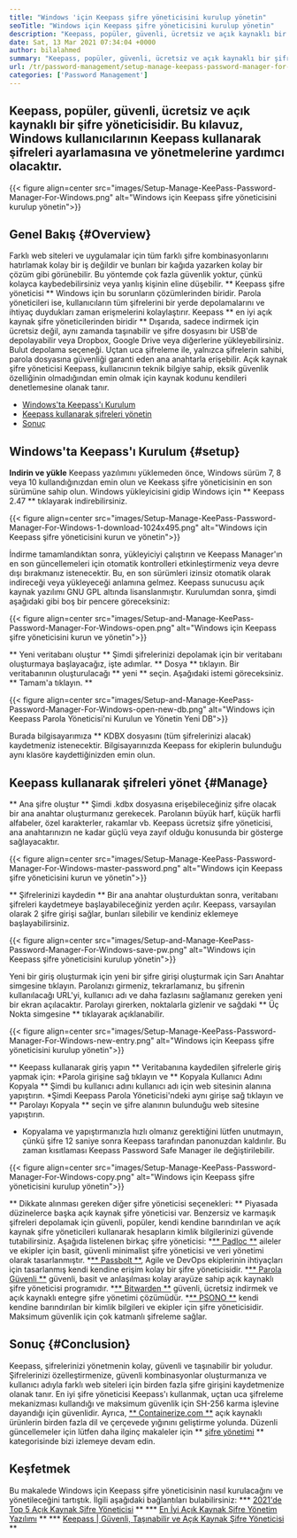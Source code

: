```yaml
---
title: "Windows 'için Keepass şifre yöneticisini kurulup yönetin" 
seoTitle: "Windows için Keepass şifre yöneticisini kurulup yönetin" 
description: "Keepass, popüler, güvenli, ücretsiz ve açık kaynaklı bir şifre yöneticisidir. Bu kılavuz, Windows kullanıcılarının Keepass kullanarak şifreleri ayarlamasına ve yönetmelerine yardımcı olacaktır." 
date: Sat, 13 Mar 2021 07:34:04 +0000
author: bilalahmed
summary: "Keepass, popüler, güvenli, ücretsiz ve açık kaynaklı bir şifre yöneticisidir. Bu kılavuz, Windows kullanıcılarının Keepass kullanarak şifreleri ayarlamasına ve yönetmelerine yardımcı olacaktır." 
url: /tr/password-management/setup-manage-keepass-password-manager-for-windows/
categories: ['Password Management']
---
```


## Keepass, popüler, güvenli, ücretsiz ve açık kaynaklı bir şifre yöneticisidir. Bu kılavuz, Windows kullanıcılarının Keepass kullanarak şifreleri ayarlamasına ve yönetmelerine yardımcı olacaktır.

{{< figure align=center src="images/Setup-Manage-KeePass-Password-Manager-For-Windows.png" alt="Windows için Keepass şifre yöneticisini kurulup yönetin">}}


## Genel Bakış {#Overview}
Farklı web siteleri ve uygulamalar için tüm farklı şifre kombinasyonlarını hatırlamak kolay bir iş değildir ve bunları bir kağıda yazarken kolay bir çözüm gibi görünebilir. Bu yöntemde çok fazla güvenlik yoktur, çünkü kolayca kaybedebilirsiniz veya yanlış kişinin eline düşebilir. ** Keepass şifre yöneticisi ** Windows için bu sorunların çözümlerinden biridir.
Parola yöneticileri ise, kullanıcıların tüm şifrelerini bir yerde depolamalarını ve ihtiyaç duydukları zaman erişmelerini kolaylaştırır. Keepass ** en iyi açık kaynak şifre yöneticilerinden biridir ** Dışarıda, sadece indirmek için ücretsiz değil, aynı zamanda taşınabilir ve şifre dosyasını bir USB'de depolayabilir veya Dropbox, Google Drive veya diğerlerine yükleyebilirsiniz. Bulut depolama seçeneği. Uçtan uca şifreleme ile, yalnızca şifrelerin sahibi, parola dosyasına güvenliği garanti eden ana anahtarla erişebilir. Açık kaynak şifre yöneticisi Keepass, kullanıcının teknik bilgiye sahip, eksik güvenlik özelliğinin olmadığından emin olmak için kaynak kodunu kendileri denetlemesine olanak tanır.
  * [Windows'ta Keepass'ı Kurulum][1]
  * [Keepass kullanarak şifreleri yönetin][2]
  * [Sonuç][3]

## Windows'ta Keepass'ı Kurulum {#setup}
**Indirin ve yükle**
Keepass yazılımını yüklemeden önce, Windows sürüm 7, 8 veya 10 kullandığınızdan emin olun ve Keekass şifre yöneticisinin en son sürümüne sahip olun. Windows yükleyicisini gidip Windows için ** Keepass 2.47 ** tıklayarak indirebilirsiniz.

{{< figure align=center src="images/Setup-Manage-KeePass-Password-Manager-For-Windows-1-download-1024x495.png" alt="Windows için Keepass şifre yöneticisini kurun ve yönetin">}}

İndirme tamamlandıktan sonra, yükleyiciyi çalıştırın ve Keepass Manager'ın en son güncellemeleri için otomatik kontrolleri etkinleştirmeniz veya devre dışı bırakmanız istenecektir. Bu, en son sürümleri izinsiz otomatik olarak indireceği veya yükleyeceği anlamına gelmez. Keepass sunucusu açık kaynak yazılımı GNU GPL altında lisanslanmıştır. Kurulumdan sonra, şimdi aşağıdaki gibi boş bir pencere göreceksiniz:

{{< figure align=center src="images/Setup-and-Manage-KeePass-Password-Manager-For-Windows-open.png" alt="Windows için Keepass şifre yöneticisini kurun ve yönetin">}}

** Yeni veritabanı oluştur **
Şimdi şifrelerinizi depolamak için bir veritabanı oluşturmaya başlayacağız, işte adımlar. ** Dosya ** tıklayın. Bir veritabanının oluşturulacağı ** yeni ** seçin. Aşağıdaki istemi göreceksiniz. ** Tamam'a tıklayın. **

{{< figure align=center src="images/Setup-and-Manage-KeePass-Password-Manager-For-Windows-open-new-db.png" alt="Windows için Keepass Parola Yöneticisi'ni Kurulun ve Yönetin Yeni DB">}}

Burada bilgisayarımıza ** KDBX dosyasını (tüm şifrelerinizi alacak) kaydetmeniz istenecektir. Bilgisayarınızda Keepass for ekiplerin bulunduğu aynı klasöre kaydettiğinizden emin olun.

## Keepass kullanarak şifreleri yönet {#Manage}
** Ana şifre oluştur **
Şimdi .kdbx dosyasına erişebileceğiniz şifre olacak bir ana anahtar oluşturmanız gerekecek. Parolanın büyük harf, küçük harfli alfabeler, özel karakterler, rakamlar vb. Keepass ücretsiz şifre yöneticisi, ana anahtarınızın ne kadar güçlü veya zayıf olduğu konusunda bir gösterge sağlayacaktır.

{{< figure align=center src="images/Setup-Manage-KeePass-Password-Manager-For-Windows-master-password.png" alt="Windows için Keepass şifre yöneticisini kurun ve yönetin">}}

** Şifrelerinizi kaydedin **
Bir ana anahtar oluşturduktan sonra, veritabanı şifreleri kaydetmeye başlayabileceğiniz yerden açılır. Keepass, varsayılan olarak 2 şifre girişi sağlar, bunları silebilir ve kendiniz eklemeye başlayabilirsiniz.

{{< figure align=center src="images/Setup-and-Manage-KeePass-Password-Manager-For-Windows-save-pw.png" alt="Windows için Keepass şifre yöneticisini kurulup yönetin">}}

Yeni bir giriş oluşturmak için yeni bir şifre girişi oluşturmak için Sarı Anahtar simgesine tıklayın. Parolanızı girmeniz, tekrarlamanız, bu şifrenin kullanılacağı URL'yi, kullanıcı adı ve daha fazlasını sağlamanız gereken yeni bir ekran açılacaktır. Parolayı girerken, noktalarla gizlenir ve sağdaki ** Üç Nokta simgesine ** tıklayarak açıklanabilir.

{{< figure align=center src="images/Setup-Manage-KeePass-Password-Manager-For-Windows-new-entry.png" alt="Windows için Keepass şifre yöneticisini kurulup yönetin">}}

** Keepass kullanarak giriş yapın **
Veritabanına kaydedilen şifrelerle giriş yapmak için:
  *Parola girişine sağ tıklayın ve ** Kopyala Kullanıcı Adını Kopyala ** Şimdi bu kullanıcı adını kullanıcı adı için web sitesinin alanına yapıştırın.
  *Şimdi Keepass Parola Yöneticisi'ndeki aynı girişe sağ tıklayın ve ** Parolayı Kopyala ** seçin ve şifre alanının bulunduğu web sitesine yapıştırın.
  * Kopyalama ve yapıştırmanızla hızlı olmanız gerektiğini lütfen unutmayın, çünkü şifre 12 saniye sonra Keepass tarafından panonuzdan kaldırılır. Bu zaman kısıtlaması Keepass Password Safe Manager ile değiştirilebilir.

{{< figure align=center src="images/Setup-Manage-KeePass-Password-Manager-For-Windows-copy.png" alt="Windows için Keepass şifre yöneticisini kurulup yönetin">}}

** Dikkate alınması gereken diğer şifre yöneticisi seçenekleri: **
Piyasada düzinelerce başka açık kaynak şifre yöneticisi var. Benzersiz ve karmaşık şifreleri depolamak için güvenli, popüler, kendi kendine barındırılan ve açık kaynak şifre yöneticileri kullanarak hesapların kimlik bilgilerinizi güvende tutabilirsiniz. Aşağıda listelenen birkaç şifre yöneticisi:
  *[** Padloc **][4] aileler ve ekipler için basit, güvenli minimalist şifre yöneticisi ve veri yönetimi olarak tasarlanmıştır.
  *[** Passbolt **][5], Agile ve DevOps ekiplerinin ihtiyaçları için tasarlanmış kendi kendine erişim kolay bir şifre yöneticisidir.
  *[** Parola Güvenli **][6] güvenli, basit ve anlaşılması kolay arayüze sahip açık kaynaklı şifre yöneticisi programıdır.
  *[** Bitwarden **][7] güvenli, ücretsiz indirmek ve açık kaynaklı entegre şifre yönetimi çözümüdür.
  *[** PSONO **][8] kendi kendine barındırılan bir kimlik bilgileri ve ekipler için şifre yöneticisidir. Maksimum güvenlik için çok katmanlı şifreleme sağlar.

## Sonuç {#Conclusion}
Keepass, şifrelerinizi yönetmenin kolay, güvenli ve taşınabilir bir yoludur. Şifrelerinizi özelleştirmenize, güvenli kombinasyonlar oluşturmanıza ve kullanıcı adıyla farklı web siteleri için birden fazla şifre girişini kaydetmenize olanak tanır. En iyi şifre yöneticisi Keepass'ı kullanmak, uçtan uca şifreleme mekanizması kullandığı ve maksimum güvenlik için SH-256 karma işlevine dayandığı için güvenlidir.
Ayrıca, [** Containerize.com **][9] açık kaynaklı ürünlerin birden fazla dil ve çerçevede yığınını geliştirme yolunda. Düzenli güncellemeler için lütfen daha ilginç makaleler için ** [şifre yönetimi][10] ** kategorisinde bizi izlemeye devam edin.

## Keşfetmek
Bu makalede Windows için Keepass şifre yöneticisinin nasıl kurulacağını ve yönetileceğini tartıştık. İlgili aşağıdaki bağlantıları bulabilirsiniz:
  *** [2021'de Top 5 Açık Kaynak Şifre Yöneticisi][11] **
  *** [En İyi Açık Kaynak Şifre Yönetim Yazılımı][12] **
  *** [Keepass | Güvenli, Taşınabilir ve Açık Kaynak Şifre Yöneticisi][13] **

  
[1]: https://blog.containerize.com/wp-admin/post.php?post=3863&action=edit#setup
[2]: https://blog.containerize.com/wp-admin/post.php?post=3863&action=edit#manage
[3]: https://blog.containerize.com/wp-admin/post.php?post=3863&action=edit#conclusion
[4]: https://padloc.app/
[5]: https://products.containerize.com/password-management/passbolt/
[6]: https://products.containerize.com/password-management/password-safe/
[7]: https://products.containerize.com/password-management/bitwarden/
[8]: https://products.containerize.com/password-management/psono/
[9]: https://www.containerize.com/
[10]: https://blog.containerize.com/category/password-management/
[11]: https://blog.containerize.com/password-management/top-5-open-source-password-managers-in-2021/
[12]: https://products.containerize.com/password-management/
[13]: https://products.containerize.com/password-management/keepass

